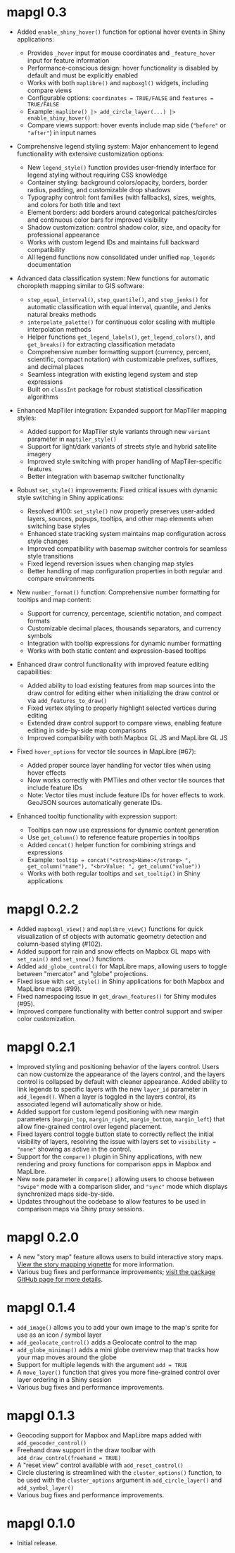 # mapgl 0.3

* Added `enable_shiny_hover()` function for optional hover events in Shiny applications:
  - Provides `_hover` input for mouse coordinates and `_feature_hover` input for feature information
  - Performance-conscious design: hover functionality is disabled by default and must be explicitly enabled
  - Works with both `maplibre()` and `mapboxgl()` widgets, including compare views
  - Configurable options: `coordinates = TRUE/FALSE` and `features = TRUE/FALSE`
  - Example: `maplibre() |> add_circle_layer(...) |> enable_shiny_hover()`
  - Compare views support: hover events include map side (`"before"` or `"after"`) in input names

* Comprehensive legend styling system: Major enhancement to legend functionality with extensive customization options:
  - New `legend_style()` function provides user-friendly interface for legend styling without requiring CSS knowledge
  - Container styling: background colors/opacity, borders, border radius, padding, and customizable drop shadows
  - Typography control: font families (with fallbacks), sizes, weights, and colors for both title and text
  - Element borders: add borders around categorical patches/circles and continuous color bars for improved visibility
  - Shadow customization: control shadow color, size, and opacity for professional appearance
  - Works with custom legend IDs and maintains full backward compatibility
  - All legend functions now consolidated under unified `map_legends` documentation

* Advanced data classification system: New functions for automatic choropleth mapping similar to GIS software:
  - `step_equal_interval()`, `step_quantile()`, and `step_jenks()` for automatic classification with equal interval, quantile, and Jenks natural breaks methods
  - `interpolate_palette()` for continuous color scaling with multiple interpolation methods
  - Helper functions `get_legend_labels()`, `get_legend_colors()`, and `get_breaks()` for extracting classification metadata
  - Comprehensive number formatting support (currency, percent, scientific, compact notation) with customizable prefixes, suffixes, and decimal places
  - Seamless integration with existing legend system and step expressions
  - Built on `classInt` package for robust statistical classification algorithms

* Enhanced MapTiler integration: Expanded support for MapTiler mapping styles:
  - Added support for MapTiler style variants through new `variant` parameter in `maptiler_style()`
  - Support for light/dark variants of streets style and hybrid satellite imagery
  - Improved style switching with proper handling of MapTiler-specific features
  - Better integration with basemap switcher functionality

* Robust `set_style()` improvements: Fixed critical issues with dynamic style switching in Shiny applications:
  - Resolved #100: `set_style()` now properly preserves user-added layers, sources, popups, tooltips, and other map elements when switching base styles
  - Enhanced state tracking system maintains map configuration across style changes
  - Improved compatibility with basemap switcher controls for seamless style transitions
  - Fixed legend reversion issues when changing map styles
  - Better handling of map configuration properties in both regular and compare environments

* New `number_format()` function: Comprehensive number formatting for tooltips and map content:
  - Support for currency, percentage, scientific notation, and compact formats
  - Customizable decimal places, thousands separators, and currency symbols
  - Integration with tooltip expressions for dynamic number formatting
  - Works with both static content and expression-based tooltips

* Enhanced draw control functionality with improved feature editing capabilities:
  - Added ability to load existing features from map sources into the draw control for editing either when initializing the draw control or via `add_features_to_draw()`
  - Fixed vertex styling to properly highlight selected vertices during editing
  - Extended draw control support to compare views, enabling feature editing in side-by-side map comparisons
  - Improved compatibility with both Mapbox GL JS and MapLibre GL JS

* Fixed `hover_options` for vector tile sources in MapLibre (#67):
  - Added proper source layer handling for vector tiles when using hover effects
  - Now works correctly with PMTiles and other vector tile sources that include feature IDs
  - Note: Vector tiles must include feature IDs for hover effects to work. GeoJSON sources automatically generate IDs.

* Enhanced tooltip functionality with expression support:
  - Tooltips can now use expressions for dynamic content generation
  - Use `get_column()` to reference feature properties in tooltips
  - Added `concat()` helper function for combining strings and expressions
  - Example: `tooltip = concat("<strong>Name:</strong> ", get_column("name"), "<br>Value: ", get_column("value"))`
  - Works with both regular tooltips and `set_tooltip()` in Shiny applications

# mapgl 0.2.2

* Added `mapboxgl_view()` and `maplibre_view()` functions for quick visualization of sf objects with automatic geometry detection and column-based styling (#102).
* Added support for rain and snow effects on Mapbox GL maps with `set_rain()` and `set_snow()` functions.
* Added `add_globe_control()` for MapLibre maps, allowing users to toggle between "mercator" and "globe" projections.
* Fixed issue with `set_style()` in Shiny applications for both Mapbox and MapLibre maps (#99).
* Fixed namespacing issue in `get_drawn_features()` for Shiny modules (#95).
* Improved compare functionality with better control support and swiper color customization.

# mapgl 0.2.1

* Improved styling and positioning behavior of the layers control. Users can now customize the appearance of the layers control, and the layers control is collapsed by default with cleaner appearance.
Added ability to link legends to specific layers with the new `layer_id` parameter in `add_legend()`. When a layer is toggled in the layers control, its associated legend will automatically show or hide.
* Added support for custom legend positioning with new margin parameters (`margin_top`, `margin_right`, `margin_bottom`, `margin_left`) that allow fine-grained control over legend placement.
* Fixed layers control toggle button state to correctly reflect the initial visibility of layers, resolving the issue with layers set to `visibility = "none"` showing as active in the control.
* Support for the `compare()` plugin in Shiny applications, with new rendering and proxy functions for comparison apps in Mapbox and MapLibre.
* New `mode` parameter in `compare()` allowing users to choose between `"swipe"` mode with a comparison slider, and `"sync"` mode which displays synchronized maps side-by-side.
* Updates throughout the codebase to allow features to be used in comparison maps via Shiny proxy sessions.

# mapgl 0.2.0

* A new "story map" feature allows users to build interactive story maps.  [View the story mapping vignette](https://walker-data.com/mapgl/articles/story-maps.html) for more information.
* Various bug fixes and performance improvements; [visit the package GitHub page for more details](https://github.com/walkerke/mapgl).

# mapgl 0.1.4

* `add_image()` allows you to add your own image to the map's sprite for use as an icon / symbol layer
* `add_geolocate_control()` adds a Geolocate control to the map
* `add_globe_minimap()` adds a mini globe overview map that tracks how your map moves around the globe
* Support for multiple legends with the argument `add = TRUE`
* A `move_layer()` function that gives you more fine-grained control over layer ordering in a Shiny session
* Various bug fixes and performance improvements.


# mapgl 0.1.3

* Geocoding support for Mapbox and MapLibre maps added with `add_geocoder_control()`
* Freehand draw support in the draw toolbar with `add_draw_control(freehand = TRUE)`
* A "reset view" control available with `add_reset_control()`
* Circle clustering is streamlined with the `cluster_options()` function, to be used with the `cluster_options` argument in `add_circle_layer()` and `add_symbol_layer()`
* Various bug fixes and performance improvements.

# mapgl 0.1.0

* Initial release.
